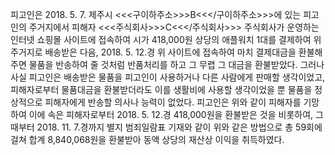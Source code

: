 피고인은 2018. 5. 7. 제주시 <<<구이하주소>>>B<<</구이하주소>>>에 있는 피고인의 주거지에서 피해자 <<<주식회사>>>C<<</주식회사>>> 주식회사가 운영하는 인터넷 쇼핑몰 사이트에 접속하여 시가 418,000원 상당의 애플워치 1대를 결제하여 위 주거지로 배송받은 다음, 2018. 5. 12.경 위 사이트에 접속하여 마치 결제대금을 환불해주면 물품을 반송하여 줄 것처럼 반품처리를 하고 그 무렵 그 대금을 환불받았다.
그러나 사실 피고인은 배송받은 물품을 피고인이 사용하거나 다른 사람에게 판매할 생각이었고, 피해자로부터 물품대금을 환불받더라도 이를 생활비에 사용할 생각이었을 뿐 물품을 정상적으로 피해자에게 반송할 의사나 능력이 없었다.
피고인은 위와 같이 피해자를 기망하여 이에 속은 피해자로부터 2018. 5. 12.경 418,000원을 환불받은 것을 비롯하여, 그때부터 2018. 11. 7.경까지 별지 범죄일람표 기재와 같이 위와 같은 방법으로 총 59회에 걸쳐 합계 8,840,068원을 환불받아 동액 상당의 재산상 이익을 취득하였다.